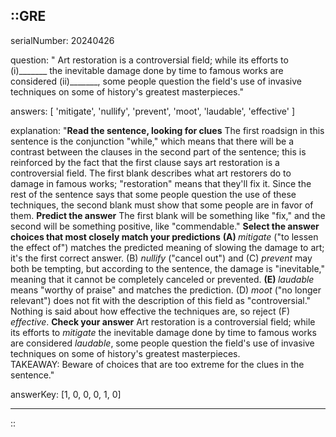 ::GRE
---

serialNumber: 20240426

question: " Art restoration is a controversial field; while its efforts to (i)_______ the inevitable damage done by time to famous works are considered (ii)_______, some people question the field's use of invasive techniques on some of history's greatest masterpieces."

answers: [
  'mitigate',
  'nullify',
  'prevent',
  'moot',
  'laudable',
  'effective'
]

explanation: "<strong>Read the sentence, looking for clues</strong> The first roadsign in this sentence is the conjunction \"while,\" which means that there will be a contrast between the clauses in the second part of the sentence; this is reinforced by the fact that the first clause says art restoration is a controversial field. The first blank describes what art restorers do to damage in famous works; \"restoration\" means that they'll fix it. Since the rest of the sentence says that some people question the use of these techniques, the second blank must show that some people are in favor of them. <strong>Predict the answer</strong> The first blank will be something like \"fix,\" and the second will be something positive, like \"commendable.\" <strong>Select the answer choices that most closely match your predictions</strong> <strong>(A) </strong><i>mitigate</i> (\"to lessen the effect of\") matches the predicted meaning of slowing the damage to art; it's the first correct answer. (B) <i>nullify</i> (\"cancel out\") and (C) <i>prevent</i> may both be tempting, but according to the sentence, the damage is \"inevitable,\" meaning that it cannot be completely canceled or prevented. <strong>(E) </strong><i>laudable</i> means \"worthy of praise\" and matches the prediction. (D) <i>moot</i> (\"no longer relevant\") does not fit with the description of this field as \"controversial.\" Nothing is said about how effective the techniques are, so reject (F) <i>effective</i>. <strong>Check your answer</strong> Art restoration is a controversial field; while its efforts to <i>mitigate</i> the inevitable damage done by time to famous works are considered <i>laudable</i>, some people question the field's use of invasive techniques on some of history's greatest masterpieces.<br> TAKEAWAY: Beware of choices that are too extreme for the clues in the sentence."

answerKey: [1, 0, 0, 0, 1, 0]

---
::